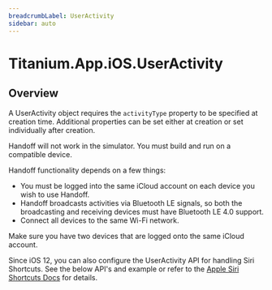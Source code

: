 ```yaml
---
breadcrumbLabel: UserActivity
sidebar: auto
---
```


# Titanium.App.iOS.UserActivity

<ProxySummary/>

## Overview

A UserActivity object requires the `activityType` property to be specified at creation time.
Additional properties can be set either at creation or set individually after creation.

Handoff will not work in the simulator.  You must build and run on a compatible device.

Handoff functionality depends on a few things:

  * You must be logged into the same iCloud account on each device you wish to use Handoff.
  * Handoff broadcasts activities via Bluetooth LE signals, so both the broadcasting and receiving devices must have Bluetooth LE 4.0 support.
  * Connect all devices to the same Wi-Fi network.

Make sure you have two devices that are logged onto the same iCloud account.

Since iOS 12, you can also configure the UserActivity API for handling Siri Shortcuts. See the
below API's and example or refer to the [Apple Siri Shortcuts Docs](https://developer.apple.com/documentation/sirikit/donating_shortcuts?language=objc)
for details.

<ApiDocs/>
